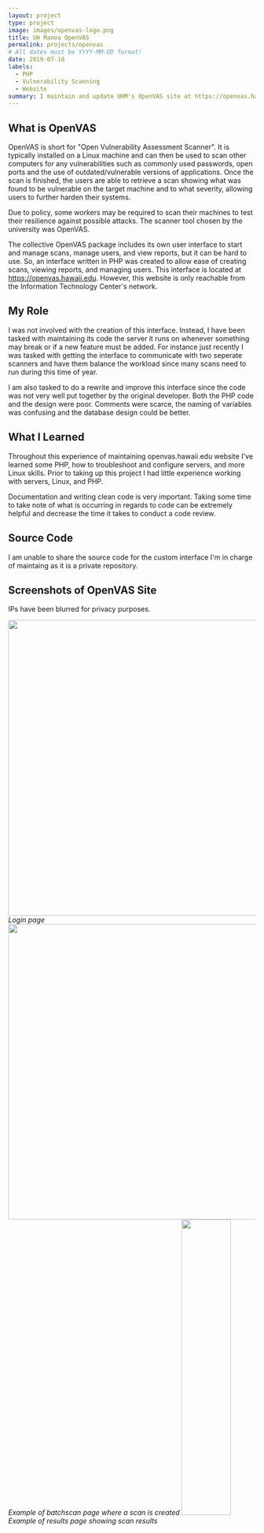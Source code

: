 ```yaml
---
layout: project
type: project
image: images/openvas-logo.png
title: UH Manoa OpenVAS
permalink: projects/openvas
# All dates must be YYYY-MM-DD format!
date: 2019-07-18
labels:
  - PHP
  - Vulnerability Scanning
  - Website
summary: I maintain and update UHM's OpenVAS site at https://openvas.hawaii.edu. (Not accessible outside of ITC network).
---
```

## What is OpenVAS

OpenVAS is short for "Open Vulnerability Assessment Scanner". It is typically installed on a Linux machine and can then be used to scan other computers for any vulnerabilities such as commonly used passwords, open ports and the use of outdated/vulnerable versions of applications. Once the scan is finished, the users are able to retrieve a scan showing what was found to be vulnerable on the target machine and to what severity, allowing users to further harden their systems. 

Due to policy, some workers may be required to scan their machines to test their resilience against possible attacks. The scanner tool chosen by the university was OpenVAS.

The collective OpenVAS package includes its own user interface to start and manage scans, manage users, and view reports, but it can be hard to use. So, an interface written in PHP was created to allow ease of creating scans, viewing reports, and managing users. This interface is located at https://openvas.hawaii.edu. However, this website is only reachable from the Information Technology Center's network. 

## My Role

I was not involved with the creation of this interface. Instead, I have been tasked with maintaining its code the server it runs on whenever something may break or if a new feature must be added. For instance just recently I was tasked with getting the interface to communicate with two seperate scanners and have them balance the workload since many scans need to run during this time of year. 

I am also tasked to do a rewrite and improve this interface since the code was not very well put together by the original developer. Both the PHP code and the design were poor. Comments were scarce, the naming of variables was confusing and the database design could be better. 

## What I Learned

Throughout this experience of maintaining openvas.hawaii.edu website I've learned some PHP, how to troubleshoot and configure servers, and more Linux skills. Prior to taking up this project I had little experience working with servers, Linux, and PHP.  

Documentation and writing clean code is very important. Taking some time to take note of what is occurring in regards to code can be extremely helpful and decrease the time it takes to conduct a code review. 

## Source Code

I am unable to share the source code for the custom interface I'm in charge of maintaing as it is a private repository. 

## Screenshots of OpenVAS Site
IPs have been blurred for privacy purposes.

<img height="600" width="1000" src="https://gabrielundan.github.io/images/openvas-login.PNG">*Login page*
<img height="600" width="1000" src="https://gabrielundan.github.io/images/openvas-batchscan.PNG">*Example of batchscan page where a scan is created*
<img height="600" width="100" src="https://gabrielundan.github.io/images/openvas-results.PNG">*Example of results page showing scan results*


